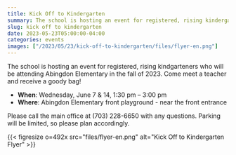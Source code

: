```yaml
--- 
title: Kick Off to Kindergarten
summary: The school is hosting an event for registered, rising kindergarteners on June 7 and 14.
slug: kick off to kindergarten
date: 2023-05-23T05:00:00-04:00
categories: events
images: ["/2023/05/23/kick-off-to-kindergarten/files/flyer-en.png"]
---
```


The school is hosting an event for registered, rising kindgarteners who will be attending Abingdon Elementary in the fall of 2023. Come meet a teacher and receive a goody bag!

- **When**: Wednesday, June 7 & 14, 1:30 pm – 3:00 pm
- **Where**: Abingdon Elementary front playground - near the front entrance

Please call the main office at (703) 228-6650 with any questions. Parking will be limited, so please plan accordingly.

{{< figresize o=492x src="files/flyer-en.png" alt="Kick Off to Kindergarten Flyer" >}}